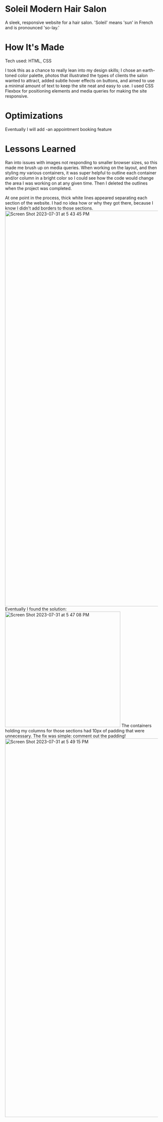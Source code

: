 # Soleil Modern Hair Salon
A sleek, responsive website for a hair salon. 'Soleil' means 'sun' in French and is pronounced 'so-lay.'

# How It's Made
Tech used: HTML, CSS

I took this as a chance to really lean into my design skills; I chose an earth-toned color palette, photos that illustrated the types of clients the 
salon wanted to attract, added subtle hover effects on buttons, and aimed to use a minimal amount of text to keep the site neat and easy to use.
I used CSS Flexbox for positioning elements and media queries for making the site responsive. 

# Optimizations
Eventually I will add
-an appointment booking feature

# Lessons Learned
Ran into issues with images not responding to smaller browser sizes, so this made me brush up on media queries.
When working on the layout, and then styling my various containers, it was super helpful to outline each container and/or column in a bright color
so I could see how the code would change the area I was working on at any given time. Then I deleted the outlines when the project was completed.

At one point in the process, thick white lines appeared separating each section of the website. I had no idea how or why they got there, because I know I didn't add borders to those sections.
 <img width="1300" alt="Screen Shot 2023-07-31 at 5 43 45 PM" src="https://github.com/efeld2015/efeld2015-hair-salon/assets/114758367/eb69f2b5-16f2-44db-a4b6-9283d47cb4c6">
Eventually I found the solution: 
<img width="380" alt="Screen Shot 2023-07-31 at 5 47 08 PM" src="https://github.com/efeld2015/efeld2015-hair-salon/assets/114758367/bcc433f9-40a6-4a01-903b-489054cd8280">
The containers holding my columns for those sections had 10px of padding that were unnecessary. The fix was simple: comment out the padding!
<img width="1244" alt="Screen Shot 2023-07-31 at 5 49 15 PM" src="https://github.com/efeld2015/efeld2015-hair-salon/assets/114758367/744d4fe7-b4c7-43ce-888e-4331b5bbebfd">


